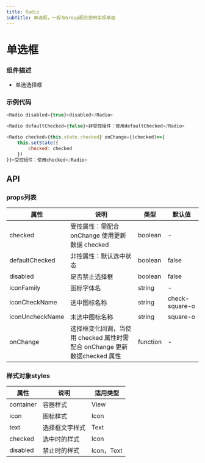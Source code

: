 ```yaml
---
title: Radio
subTitle: 单选框，一般与Group配合使用实现单选
---
```


# 单选框
### 组件描述
- 单选选择框


### 示例代码

```js
<Radio disabled={true}>disabled</Radio>

<Radio defaultChecked={false}>非受控组件：使用defaultChecked</Radio>

<Radio checked={this.state.checked} onChange={(checked)=>{
	this.setState({
		checked: checked
	})
}}>受控组件：使用checked</Radio>
```

## API

### props列表

属性 | 说明 | 类型 | 默认值
----|-----|------|------
| checked | 受控属性：需配合 onChange 使用更新数据 checked | boolean | - |
| defaultChecked | 非控属性：默认选中状态 | boolean | false |
| disabled | 是否禁止选择框 | boolean | false |
| iconFamily | 图标字体名 | string | - |
| iconCheckName | 选中图标名称 | string | check-square-o |
| iconUncheckName | 未选中图标名称 | string | square-o |
| onChange | 选择框变化回调，当使用 checked 属性时需配合 onChange 更新数据checked 属性 | function | - |

### 样式对象styles

属性 | 说明 | 适用类型
----|-----|------
| container | 容器样式 | View |
| icon | 图标样式 | Icon |
| text | 选择框文字样式 | Text |
| checked | 选中时的样式 | Icon |
| disabled | 禁止时的样式 | Icon，Text |